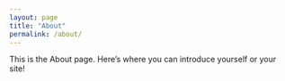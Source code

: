 ```yaml
---
layout: page
title: "About"
permalink: /about/
---
```


This is the About page. Here’s where you can introduce yourself or your site!
